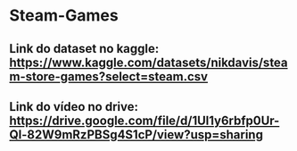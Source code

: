 # Steam-Games

## Link do dataset no kaggle: https://www.kaggle.com/datasets/nikdavis/steam-store-games?select=steam.csv
## Link do vídeo no drive: https://drive.google.com/file/d/1Ul1y6rbfp0Ur-Ql-82W9mRzPBSg4S1cP/view?usp=sharing
